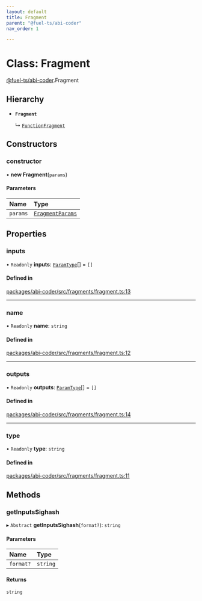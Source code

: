 ```yaml
---
layout: default
title: Fragment
parent: "@fuel-ts/abi-coder"
nav_order: 1

---
```


# Class: Fragment

[@fuel-ts/abi-coder](../index.md).Fragment

## Hierarchy

- **`Fragment`**

  ↳ [`FunctionFragment`](FunctionFragment.md)

## Constructors

### constructor

• **new Fragment**(`params`)

#### Parameters

| Name | Type |
| :------ | :------ |
| `params` | [`FragmentParams`](../interfaces/internal-FragmentParams.md) |

## Properties

### inputs

• `Readonly` **inputs**: [`ParamType`](internal-ParamType.md)[] = `[]`

#### Defined in

[packages/abi-coder/src/fragments/fragment.ts:13](https://github.com/FuelLabs/fuels-ts/blob/master/packages/abi-coder/src/fragments/fragment.ts#L13)

___

### name

• `Readonly` **name**: `string`

#### Defined in

[packages/abi-coder/src/fragments/fragment.ts:12](https://github.com/FuelLabs/fuels-ts/blob/master/packages/abi-coder/src/fragments/fragment.ts#L12)

___

### outputs

• `Readonly` **outputs**: [`ParamType`](internal-ParamType.md)[] = `[]`

#### Defined in

[packages/abi-coder/src/fragments/fragment.ts:14](https://github.com/FuelLabs/fuels-ts/blob/master/packages/abi-coder/src/fragments/fragment.ts#L14)

___

### type

• `Readonly` **type**: `string`

#### Defined in

[packages/abi-coder/src/fragments/fragment.ts:11](https://github.com/FuelLabs/fuels-ts/blob/master/packages/abi-coder/src/fragments/fragment.ts#L11)

## Methods

### getInputsSighash

▸ `Abstract` **getInputsSighash**(`format?`): `string`

#### Parameters

| Name | Type |
| :------ | :------ |
| `format?` | `string` |

#### Returns

`string`
